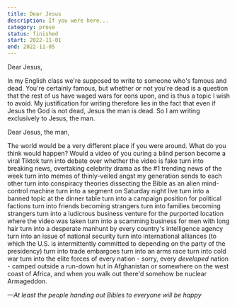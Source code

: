 ```yaml
---
title: Dear Jesus
description: If you were here...
category: prose
status: finished
start: 2022-11-01
end: 2022-11-05
---
```

Dear Jesus,

In my English class we're supposed to write to someone who's famous and dead. 
You're certainly famous, but whether or not you're dead is a question that the rest of us have waged wars for eons upon, and is thus a topic I wish to avoid. 
My justification for writing therefore lies in the fact that even if Jesus the God is not dead, Jesus the man is dead. 
So I am writing exclusively to Jesus, the man.

Dear Jesus, the man,

The world would be a very different place if you were around. 
What do you think would happen? 
Would a video of you curing a blind person become a viral Tiktok turn into debate over whether the video is fake turn into breaking news, overtaking celebrity drama as the #1 trending news of the week turn into memes of thinly-veiled angst my generation sends to each other turn into conspiracy theories dissecting the Bible as an alien mind-control machine turn into a segment on Saturday night live turn into a banned topic at the dinner table turn into a campaign position for political factions turn into friends becoming strangers turn into families becoming strangers turn into a ludicrous business venture for the purported location where the video was taken turn into a scamming business for men with long hair turn into a desperate manhunt by every country's intelligence agency turn into an issue of national security turn into international alliances (to which the U.S. is intermittently committed to depending on the party of the presidency) turn into trade embargoes turn into an arms race turn into cold war turn into the elite forces of every nation - sorry, every *developed* nation - camped outside a run-down hut in Afghanistan or somewhere on the west coast of Africa, and when you walk out there'd somehow be nuclear Armageddon. 

_—At least the people handing out Bibles to everyone will be happy_



